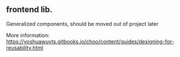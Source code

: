 ## frontend lib.

Generalized components, should be moved out of project later

More information:  https://yoshuawuyts.gitbooks.io/choo/content/guides/designing-for-reusability.html
